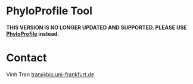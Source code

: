 
# PhyloProfile Tool

**THIS VERSION IS NO LONGER UPDATED AND SUPPORTED. PLEASE USE [PhyloProfile](https://github.com/BIONF/phyloprofile_oneseq) instead.**

# Contact
Vinh Tran
tran@bio.uni-frankfurt.de
